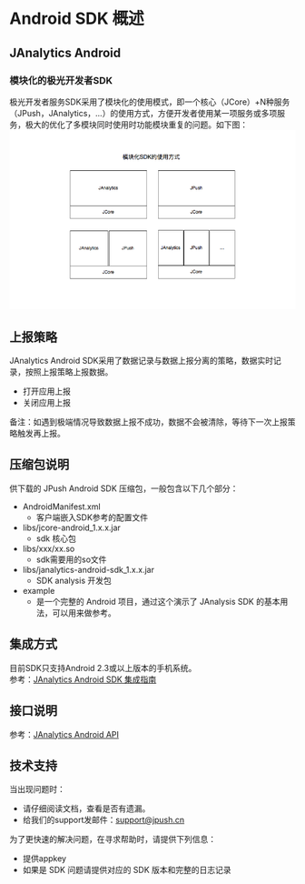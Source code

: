 # Android SDK 概述
<style>
img[alt= jiguang] { width: 800px; }
</style>
## JAnalytics Android
### 模块化的极光开发者SDK
极光开发者服务SDK采用了模块化的使用模式，即一个核心（JCore）+N种服务（JPush，JAnalytics，...）的使用方式，方便开发者使用某一项服务或多项服务，极大的优化了多模块同时使用时功能模块重复的问题。如下图：  
![jiguang](./image/sdk_model.png)

## 上报策略
JAnalytics Android SDK采用了数据记录与数据上报分离的策略，数据实时记录，按照上报策略上报数据。

+ 打开应用上报
+ 关闭应用上报

备注：如遇到极端情况导致数据上报不成功，数据不会被清除，等待下一次上报策略触发再上报。

## 压缩包说明
供下载的 JPush Android SDK 压缩包，一般包含以下几个部分：

+ AndroidManifest.xml
	+ 客户端嵌入SDK参考的配置文件
+ libs/jcore-android_1.x.x.jar
	+ sdk 核心包
+ libs/xxx/xx.so
	+ sdk需要用的so文件
+ libs/janalytics-android-sdk_1.x.x.jar
	+ SDK analysis 开发包
+ example
	+ 是一个完整的 Android 项目，通过这个演示了 JAnalysis SDK 的基本用法，可以用来做参考。

## 集成方式
目前SDK只支持Android 2.3或以上版本的手机系统。  
参考：[JAnalytics Android SDK 集成指南](android_guide)

## 接口说明
参考：[JAnalytics Android API](android_api)

## 技术支持

当出现问题时：

+ 请仔细阅读文档，查看是否有遗漏。
+ 给我们的support发邮件：<support@jpush.cn>

为了更快速的解决问题，在寻求帮助时，请提供下列信息：

+ 提供appkey
+ 如果是 SDK 问题请提供对应的 SDK 版本和完整的日志记录

